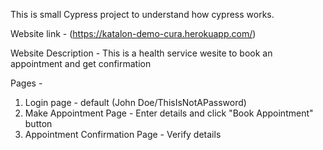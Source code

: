 This is small Cypress project to understand how cypress works.

Website link - (https://katalon-demo-cura.herokuapp.com/)

Website Description - This is a health service wesite to book an appointment and get confirmation

Pages -
1) Login page - default (John Doe/ThisIsNotAPassword)
2) Make Appointment Page - Enter details and click "Book Appointment" button
3) Appointment Confirmation Page - Verify details
